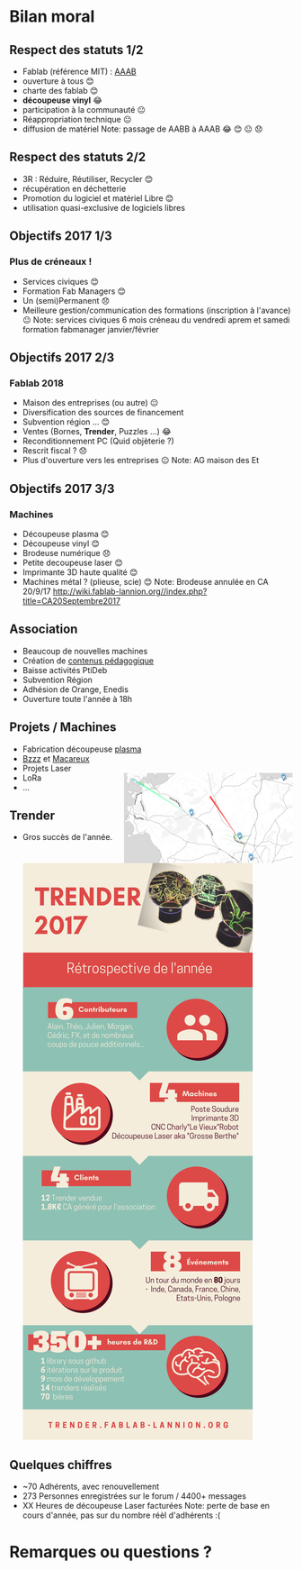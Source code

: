 # Bilan moral


## Respect des statuts 1/2
* Fablab (référence MIT) : [AAAB](http://wiki.fablab.is/wiki/Fab_Lab_conformity_rating)
 * ouverture à tous 😊
 * charte des fablab 😊
 * **découpeuse vinyl** 😂
 * participation à la communauté 😐
* Réappropriation technique 😐
 * diffusion de matériel
Note: passage de AABB à AAAB
😂 😊 😐 😞


## Respect des statuts 2/2
* 3R : Réduire, Réutiliser, Recycler 😊
 * récupération en déchetterie
* Promotion du logiciel et matériel Libre 😊
 * utilisation quasi-exclusive de logiciels libres


## Objectifs 2017 1/3
### Plus de créneaux !
* Services civiques 😊
* Formation Fab Managers 😊
* Un (semi)Permanent 😞
* Meilleure gestion/communication des formations (inscription à l'avance) 😐
Note:
services civiques 6 mois
créneau du vendredi aprem et samedi
formation fabmanager janvier/février


## Objectifs 2017 2/3
### Fablab 2018
* Maison des entreprises (ou autre) 😐
* Diversification des sources de financement
 * Subvention région ... 😊
 * Ventes (Bornes, **Trender**, Puzzles ...) 😂
 * Reconditionnement PC (Quid objèterie ?)
 * Rescrit fiscal ? 😞
* Plus d'ouverture vers les entreprises 😐
Note: AG maison des Et


## Objectifs 2017 3/3
### Machines
* Découpeuse plasma 😊
* Découpeuse vinyl 😊
* Brodeuse numérique 😞
* Petite decoupeuse laser 😊
* Imprimante 3D haute qualité 😊
* Machines métal ? (plieuse, scie) 😊
Note: Brodeuse annulée en CA 20/9/17
http://wiki.fablab-lannion.org//index.php?title=CA20Septembre2017


## Association
* Beaucoup de nouvelles machines
* Création de [contenus pédagogique](http://wiki.fablab-lannion.org/index.php?title=Cat%C3%A9gorie:Formation)
* Baisse activités PtiDeb
* Subvention Région
* Adhésion de Orange, Enedis
* Ouverture toute l'année à 18h


## Projets / Machines
* Fabrication découpeuse [plasma](http://wiki.fablab-lannion.org//index.php?title=Plasma)
* [Bzzz](http://wiki.fablab-lannion.org//index.php?title=Bzzz) et [Macareux](http://wiki.fablab-lannion.org/index.php?title=Comptage_Macareux)
* Projets Laser
* LoRa <img align="right" src="img/ttnmapper.png">
* ...


## Trender
* Gros succès de l'année.
[![Trender](img/Trender2017.png)](img/Trender2017.png)


## Quelques chiffres
* ~70 Adhérents, avec renouvellement
* 273 Personnes enregistrées sur le forum / 4400+ messages
* XX Heures de découpeuse Laser facturées
Note: perte de base en cours d'année, pas sur du nombre réèl d'adhérents :(


# Remarques ou questions ?

